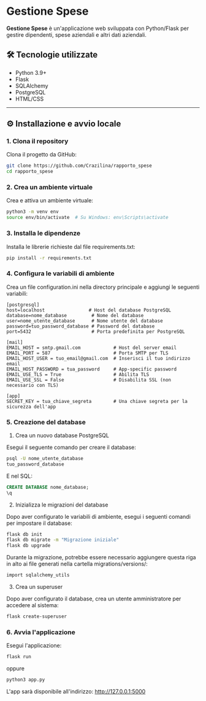 # Gestione Spese

**Gestione Spese** è un'applicazione web sviluppata con Python/Flask per gestire dipendenti, spese aziendali e altri dati aziendali.

## 🛠 Tecnologie utilizzate
- Python 3.9+
- Flask
- SQLAlchemy
- PostgreSQL
- HTML/CSS

---
## ⚙️ Installazione e avvio locale

### 1. Clona il repository
Clona il progetto da GitHub:
```bash
git clone https://github.com/Crazilina/rapporto_spese
cd rapporto_spese
```

### 2. Crea un ambiente virtuale
Crea e attiva un ambiente virtuale:

```bash
python3 -m venv env
source env/bin/activate  # Su Windows: env\Scripts\activate
```

### 3. Installa le dipendenze

Installa le librerie richieste dal file requirements.txt:

```bash
pip install -r requirements.txt
```

### 4. Configura le variabili di ambiente

Crea un file configuration.ini nella directory principale e aggiungi le seguenti variabili:

```
[postgresql]
host=localhost                # Host del database PostgreSQL
database=nome_database         # Nome del database
user=nome_utente_database      # Nome utente del database
password=tuo_password_database # Password del database
port=5432                      # Porta predefinita per PostgreSQL

[mail]
EMAIL_HOST = smtp.gmail.com            # Host del server email
EMAIL_PORT = 587                       # Porta SMTP per TLS
EMAIL_HOST_USER = tuo_email@gmail.com  # Inserisci il tuo indirizzo email
EMAIL_HOST_PASSWORD = tua_password     # App-specific password
EMAIL_USE_TLS = True                   # Abilita TLS
EMAIL_USE_SSL = False                  # Disabilita SSL (non necessario con TLS)

[app]
SECRET_KEY = tua_chiave_segreta        # Una chiave segreta per la sicurezza dell'app
```

### 5. Creazione del database
1. Crea un nuovo database PostgreSQL

Esegui il seguente comando per creare il database:

```bash
psql -U nome_utente_database
tuo_password_database
```
E nel SQL:
```sql
CREATE DATABASE nome_database;
\q
```

2. Inizializza le migrazioni del database

Dopo aver configurato le variabili di ambiente, esegui i seguenti comandi per impostare il database:

```bash
flask db init
flask db migrate -m "Migrazione iniziale"
flask db upgrade
```
Durante la migrazione, potrebbe essere necessario aggiungere questa riga in alto ai file generati nella cartella migrations/versions/:

```bash
import sqlalchemy_utils
```

3. Crea un superuser

Dopo aver configurato il database, crea un utente amministratore per accedere al sistema:

```bash
flask create-superuser
```

### 6. Avvia l'applicazione
Esegui l'applicazione:

```bash
flask run
```
oppure
```bash
python3 app.py
```

L'app sarà disponibile all'indirizzo: http://127.0.0.1:5000
